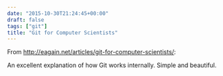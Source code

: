 ```yaml
---
date: "2015-10-30T21:24:45+00:00"
draft: false
tags: ["git"]
title: "Git for Computer Scientists"
---
```

From http://eagain.net/articles/git-for-computer-scientists/:

An excellent explanation of how Git works internally. Simple and beautiful.
